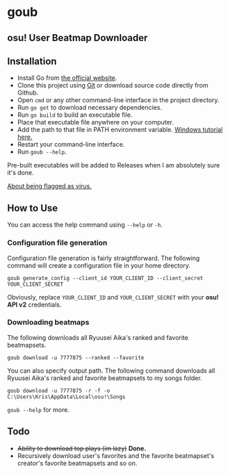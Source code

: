 # goub

## osu! User Beatmap Downloader

## Installation

- Install Go from [the official website](https://go.dev/).
- Clone this project using [Git](https://git-scm.com/) or download source code directly from Github.
- Open `cmd` or any other command-line interface in the project directory.
- Run `go get` to download necessary dependencies.
- Run `go build` to build an executable file.
- Place that executable file anywhere on your computer.
- Add the path to that file in PATH environment
  variable. [Windows tutorial here.](https://stackoverflow.com/questions/44272416/how-to-add-a-folder-to-path-environment-variable-in-windows-10-with-screensho)
- Restart your command-line interface.
- Run `goub --help`.

Pre-built executables will be added to Releases when I am absolutely sure it's done.

[About being flagged as virus.](https://go.dev/doc/faq#virus)

## How to Use

You can access the help command using `--help` or `-h`.

### Configuration file generation

Configuration file generation is fairly straightforward. The following command will create a configuration file in your
home directory.

```console
goub generate_config --client_id YOUR_CLIENT_ID --client_secret YOUR_CLIENT_SECRET
```

Obviously, replace `YOUR_CLIENT_ID` and `YOUR_CLIENT_SECRET` with your **osu! API v2** credentials.

### Downloading beatmaps

The following downloads all Ryuusei Aika's ranked and favorite beatmapsets.

```console
goub download -u 7777875 --ranked --favorite
```

You can also specify output path. The following command downloads all Ryuusei Aika's ranked and favorite beatmapsets to
my songs folder.

```console
goub download -u 7777875 -r -f -o C:\Users\Kris\AppData\Local\osu!\Songs
```

`goub --help` for more.

## Todo

- ~~Ability to download top plays (im lazy)~~ **Done.**
- Recursively download user's favorites and the favorite beatmapset's creator's favorite beatmapsets and so on.